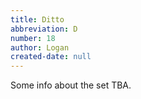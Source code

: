 ```yaml
---
title: Ditto
abbreviation: D
number: 18
author: Logan
created-date: null
---
```

Some info about the set TBA.
